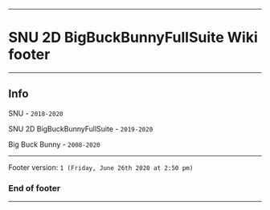 
***

# SNU 2D BigBuckBunnyFullSuite Wiki footer

***

## Info

SNU - `2018-2020`

SNU 2D BigBuckBunnyFullSuite - `2019-2020`

Big Buck Bunny - `2008-2020`

***

Footer version: `1 (Friday, June 26th 2020 at 2:50 pm)`

### End of footer

***
